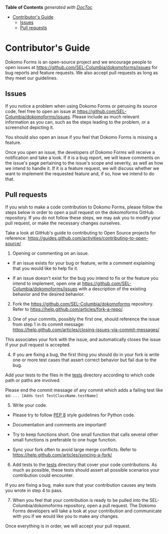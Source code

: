 <!-- START doctoc generated TOC please keep comment here to allow auto update -->
<!-- DON'T EDIT THIS SECTION, INSTEAD RE-RUN doctoc TO UPDATE -->
**Table of Contents**  *generated with [DocToc](https://github.com/thlorenz/doctoc)*

- [Contributor's Guide](#contributors-guide)
  - [Issues](#issues)
  - [Pull requests](#pull-requests)

<!-- END doctoc generated TOC please keep comment here to allow auto update -->

# Contributor's Guide

Dokomo Forms is an open-source project and we encourage people to open issues at https://github.com/SEL-Columbia/dokomoforms/issues for bug reports and feature requests. We also accept pull requests as long as they meet our guidelines.

## Issues

If you notice a problem when using Dokomo Forms or perusing its source code, feel free to open an issue at https://github.com/SEL-Columbia/dokomoforms/issues. Please include as much relevant information as you can, such as the steps leading to the problem, or a screenshot depicting it.

You should also open an issue if you feel that Dokomo Forms is missing a feature.

Once you open an issue, the developers of Dokomo Forms will receive a notification and take a look. If it is a bug report, we will leave comments on the issue's page pertaining to the issue's scope and severity, as well as how we intend to handle it. If it is a feature request, we will discuss whether we want to implement the requested feature and, if so, how we intend to do that.

## Pull requests

If you wish to make a code contribution to Dokomo Forms, please follow the steps below in order to open a pull request on the dokomoforms GitHub repository.  If you do not follow these steps, we may ask you to modify your pull request, or make the necessary changes ourselves.

Take a look at GitHub's guide to contributing to Open Source projects for reference: https://guides.github.com/activities/contributing-to-open-source/

1. Opening or commenting on an issue.

  * If an issue exists for your bug or feature, write a comment explaining that you would like to help fix it.

  * If an issue doesn't exist for the bug you intend to fix or the feature you intend to implement, open one at https://github.com/SEL-Columbia/dokomoforms/issues with a description of the existing behavior and the desired behavior.

2. Fork the https://github.com/SEL-Columbia/dokomoforms repository. Refer to https://help.github.com/articles/fork-a-repo/.

3. One of your commits, possibly the first one, should reference the issue from step 1 in its commit message: https://help.github.com/articles/closing-issues-via-commit-messages/

  This associates your fork with the issue, and automatically closes the issue if your pull request is accepted.

4. If you are fixing a bug, the first thing you should do in your fork is write one or more test cases that assert correct behavior but fail due to the bug.

  Add your tests to the files in the [tests](/tests) directory according to which code path or paths are involved.

  Please end the commit message of any commit which adds a failing test like so: `... [Adds test TestClassName.testName]`

5. Write your code. 

  * Please try to follow [PEP 8](https://www.python.org/dev/peps/pep-0008/) style guidelines for Python code. 

  * Documentation and comments are important! 

  * Try to keep functions short. One small function that calls several other small functions is preferable to one huge function.

  * Sync your fork often to avoid large merge conflicts. Refer to https://help.github.com/articles/syncing-a-fork/

6. Add tests to the [tests](/tests) directory that cover your code contributions. As much as possible, these tests should assert all possible scenarios your contribution could encounter.

  If you are fixing a bug, make sure that your contribution causes any tests you wrote in step 4 to pass.

7. When you feel that your contribution is ready to be pulled into the SEL-Columbia/dokomoforms repository, open a pull request. The Dokomo Forms developers will take a look at your contribution and communicate with you if we would like you to make any changes.

  Once everything is in order, we will accept your pull request.
  
